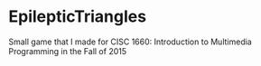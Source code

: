 # EpilepticTriangles
Small game that I made for CISC 1660: Introduction to Multimedia Programming in the Fall of 2015
